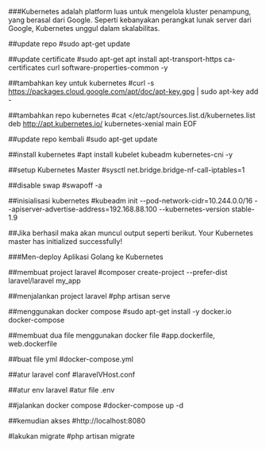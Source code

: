 ###Kubernetes adalah platform luas untuk mengelola kluster penampung, yang berasal dari Google. Seperti kebanyakan perangkat lunak server dari Google, Kubernetes unggul dalam skalabilitas.

##update repo
#sudo apt-get update

##update certificate
#sudo apt-get apt install apt-transport-https ca-certificates curl software-properties-common -y

##tambahkan key untuk kubernetes
#curl -s https://packages.cloud.google.com/apt/doc/apt-key.gpg | sudo apt-key add -

##tambahkan repo kubernetes
#cat <<EOF >/etc/apt/sources.list.d/kubernetes.list
deb http://apt.kubernetes.io/ kubernetes-xenial main
EOF

##update repo kembali
#sudo apt-get update

##install kubernetes
#apt install kubelet kubeadm kubernetes-cni -y

##setup Kubernetes Master
#sysctl net.bridge.bridge-nf-call-iptables=1

##disable swap
#swapoff -a

##inisialisasi kubernetes
#kubeadm init --pod-network-cidr=10.244.0.0/16 --apiserver-advertise-address=192.168.88.100 --kubernetes-version stable-1.9

##Jika berhasil maka akan muncul output seperti berikut.
Your Kubernetes master has initialized successfully!


###Men-deploy Aplikasi Golang ke Kubernetes

##membuat project laravel
#composer create-project --prefer-dist laravel/laravel my_app

##menjalankan project laravel
#php artisan serve

##menggunakan docker compose
#sudo apt-get install -y docker.io docker-compose

##membuat dua file menggunakan docker file
#app.dockerfile, web.dockerfile

##buat file yml
#docker-compose.yml

##atur laravel conf
#laravelVHost.conf

##atur env laravel
#atur file .env

##jalankan docker compose
#docker-compose up -d

##kemudian akses
#http://localhost:8080

#lakukan migrate
#php artisan migrate


